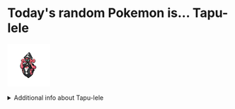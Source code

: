 # Today's random Pokemon is... Tapu-lele

![Tapu-lele shiny sprite](https://raw.githubusercontent.com/PokeAPI/sprites/master/sprites/pokemon/shiny/786.png)

<details>
<summary>Additional info about Tapu-lele</summary>

| srpite type | image |
|------|------|
| back_default | ![Tapu-lele back_default sprite](https://raw.githubusercontent.com/PokeAPI/sprites/master/sprites/pokemon/back/786.png) |
| back_shiny | ![Tapu-lele back_shiny sprite](https://raw.githubusercontent.com/PokeAPI/sprites/master/sprites/pokemon/back/shiny/786.png) |
| front_default | ![Tapu-lele front_default sprite](https://raw.githubusercontent.com/PokeAPI/sprites/master/sprites/pokemon/786.png) | </details>